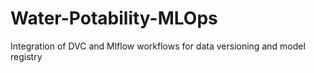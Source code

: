# Water-Potability-MLOps
Integration of DVC and Mlflow workflows for data versioning and model registry
